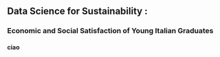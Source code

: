 ## Data Science for Sustainability : 
### Economic and Social Satisfaction of Young Italian Graduates

#### ciao 
